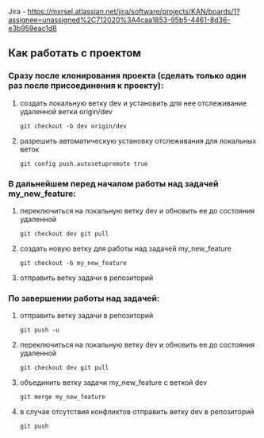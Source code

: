 Jira - https://mxrsel.atlassian.net/jira/software/projects/KAN/boards/1?assignee=unassigned%2C712020%3A4caa1853-95b5-4461-8d36-e3b959eac1d8


## Как работать с проектом

### Сразу после клонирования проекта (сделать только один раз после присоединения к проекту):
1. создать локальную ветку dev и установить для нее отслеживание удаленной ветки origin/dev
   
   `git checkout -b dev origin/dev`
2. разрешить автоматическую установку отслеживания для локальных веток
   
   `git config push.autosetupremote true`


### В дальнейшем перед началом работы над задачей my_new_feature:
1. переключиться на локальную ветку dev и обновить ее до состояния удаленной
   
   `git checkout dev
   git pull`
2. создать новую ветку для работы над задачей my_new_feature
   
   `git checkout -b my_new_feature`
3. отправить ветку задачи в репозиторий


### По завершении работы над задачей:
1. отправить ветку задачи в репозиторий
   
   `git push -u`
2. переключиться на локальную ветку dev и обновить ее до состояния удаленной
 
   `git checkout dev
   git pull`
3. объединить ветку задачи my_new_feature с веткой dev
 
   `git merge my_new_feature`
4. в случае отсутствия конфликтов отправить ветку dev в репозиторий
 
   `git push`
